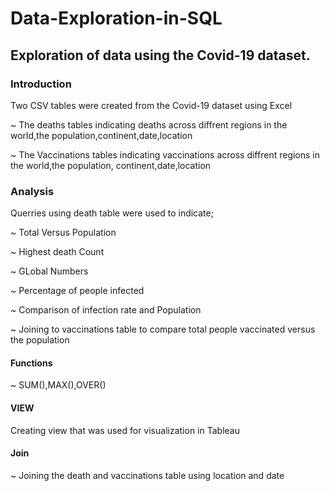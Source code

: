 # Data-Exploration-in-SQL

## Exploration of data using the Covid-19 dataset.

### Introduction
Two  CSV tables were created from the Covid-19 dataset  using Excel 

~ The deaths tables indicating deaths across diffrent regions in the world,the population,continent,date,location

~ The Vaccinations tables indicating vaccinations across diffrent regions in the world,the population, continent,date,location

### Analysis

 Querries using death table were used to indicate;

~ Total Versus Population

~ Highest death Count

~ GLobal Numbers

~ Percentage of people infected 

~ Comparison of infection rate and Population 

~ Joining to vaccinations table to compare total people vaccinated versus the population

#### Functions 

~ SUM(),MAX(),OVER() 

#### VIEW
Creating view that was used for visualization  in Tableau

#### Join
 
 ~ Joining the death and vaccinations table using location and date
 




 
